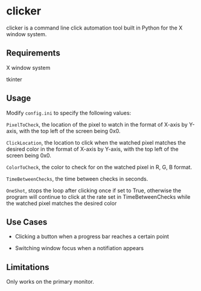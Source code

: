 # clicker

clicker is a command line click automation tool built in Python for the X window system.

## Requirements

X window system

tkinter

## Usage

Modify `config.ini` to specify the following values:

`PixelToCheck`, the location of the pixel to watch in the format of X-axis by Y-axis, with the top left of the screen being 0x0.

`ClickLocation`, the location to click when the watched pixel matches the desired color in the format of X-axis by Y-axis, with the top left of the screen being 0x0.

`ColorToCheck`, the color to check for on the watched pixel in R, G, B format.

`TimeBetweenChecks`, the time between checks in seconds.

`OneShot`, stops the loop after clicking once if set to True, otherwise the program will continue to click at the rate set in TimeBetweenChecks while the watched pixel matches the desired color

## Use Cases

* Clicking a button when a progress bar reaches a certain point

* Switching window focus when a notifiation appears

## Limitations

Only works on the primary monitor.

